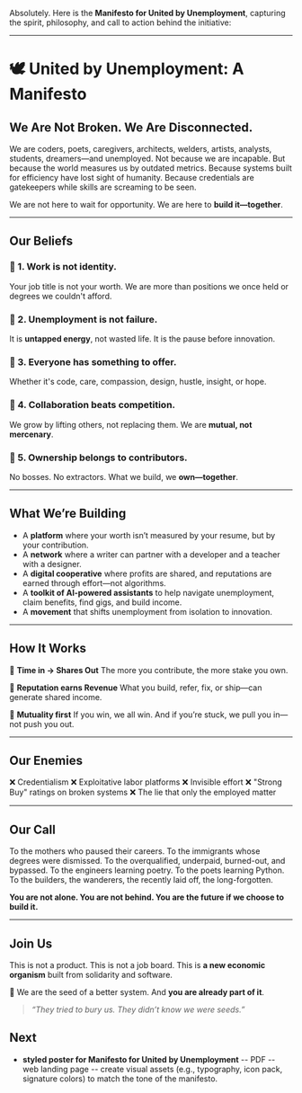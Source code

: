 Absolutely. Here is the **Manifesto for United by Unemployment**, capturing the spirit, philosophy, and call to action behind the initiative:

---

# 🕊️ **United by Unemployment: A Manifesto**

## **We Are Not Broken. We Are Disconnected.**

We are coders, poets, caregivers, architects, welders, artists, analysts, students, dreamers—and unemployed.
Not because we are incapable.
But because the world measures us by outdated metrics.
Because systems built for efficiency have lost sight of humanity.
Because credentials are gatekeepers while skills are screaming to be seen.

We are not here to wait for opportunity.
We are here to **build it—together**.

---

## **Our Beliefs**

### 🔹 1. Work is not identity.

Your job title is not your worth. We are more than positions we once held or degrees we couldn't afford.

### 🔹 2. Unemployment is not failure.

It is **untapped energy**, not wasted life. It is the pause before innovation.

### 🔹 3. Everyone has something to offer.

Whether it's code, care, compassion, design, hustle, insight, or hope.

### 🔹 4. Collaboration beats competition.

We grow by lifting others, not replacing them. We are **mutual, not mercenary**.

### 🔹 5. Ownership belongs to contributors.

No bosses. No extractors. What we build, we **own—together**.

---

## **What We’re Building**

* A **platform** where your worth isn’t measured by your resume, but by your contribution.
* A **network** where a writer can partner with a developer and a teacher with a designer.
* A **digital cooperative** where profits are shared, and reputations are earned through effort—not algorithms.
* A **toolkit of AI-powered assistants** to help navigate unemployment, claim benefits, find gigs, and build income.
* A **movement** that shifts unemployment from isolation to innovation.

---

## **How It Works**

🔁 **Time in → Shares Out**
The more you contribute, the more stake you own.

💸 **Reputation earns Revenue**
What you build, refer, fix, or ship—can generate shared income.

🤝 **Mutuality first**
If you win, we all win. And if you’re stuck, we pull you in—not push you out.

---

## **Our Enemies**

❌ Credentialism
❌ Exploitative labor platforms
❌ Invisible effort
❌ "Strong Buy" ratings on broken systems
❌ The lie that only the employed matter

---

## **Our Call**

To the mothers who paused their careers.
To the immigrants whose degrees were dismissed.
To the overqualified, underpaid, burned-out, and bypassed.
To the engineers learning poetry. To the poets learning Python.
To the builders, the wanderers, the recently laid off, the long-forgotten.

**You are not alone. You are not behind.
You are the future if we choose to build it.**

---

## **Join Us**

This is not a product.
This is not a job board.
This is **a new economic organism** built from solidarity and software.

🌱 We are the seed of a better system.
And **you are already part of it**.

> *“They tried to bury us. They didn’t know we were seeds.”*

## Next 

- **styled poster for Manifesto for United by Unemployment**
-- PDF
-- web landing page
-- create visual assets (e.g., typography, icon pack, signature colors) to match the tone of the manifesto.

